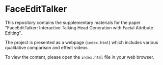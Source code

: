 # FaceEditTalker

This repository contains the supplementary materials for the paper "FaceEditTalker: Interactive Talking Head Generation with Facial Attribute Editing".

The project is presented as a webpage (`index.html`) which includes various qualitative comparison and effect videos.

To view the content, please open the `index.html` file in your web browser.